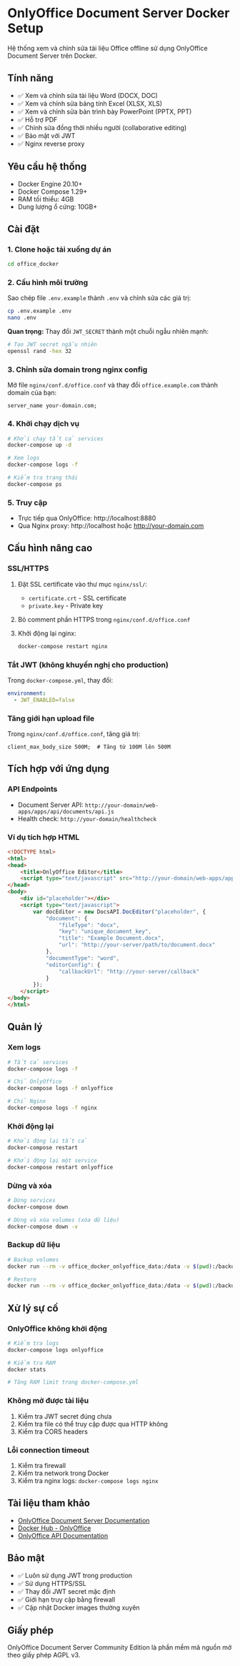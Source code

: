# OnlyOffice Document Server Docker Setup

Hệ thống xem và chỉnh sửa tài liệu Office offline sử dụng OnlyOffice Document Server trên Docker.

## Tính năng

- ✅ Xem và chỉnh sửa tài liệu Word (DOCX, DOC)
- ✅ Xem và chỉnh sửa bảng tính Excel (XLSX, XLS)
- ✅ Xem và chỉnh sửa bản trình bày PowerPoint (PPTX, PPT)
- ✅ Hỗ trợ PDF
- ✅ Chỉnh sửa đồng thời nhiều người (collaborative editing)
- ✅ Bảo mật với JWT
- ✅ Nginx reverse proxy

## Yêu cầu hệ thống

- Docker Engine 20.10+
- Docker Compose 1.29+
- RAM tối thiểu: 4GB
- Dung lượng ổ cứng: 10GB+

## Cài đặt

### 1. Clone hoặc tải xuống dự án

```bash
cd office_docker
```

### 2. Cấu hình môi trường

Sao chép file `.env.example` thành `.env` và chỉnh sửa các giá trị:

```bash
cp .env.example .env
nano .env
```

**Quan trọng:** Thay đổi `JWT_SECRET` thành một chuỗi ngẫu nhiên mạnh:

```bash
# Tạo JWT secret ngẫu nhiên
openssl rand -hex 32
```

### 3. Chỉnh sửa domain trong nginx config

Mở file `nginx/conf.d/office.conf` và thay đổi `office.example.com` thành domain của bạn:

```nginx
server_name your-domain.com;
```

### 4. Khởi chạy dịch vụ

```bash
# Khởi chạy tất cả services
docker-compose up -d

# Xem logs
docker-compose logs -f

# Kiểm tra trạng thái
docker-compose ps
```

### 5. Truy cập

- Trực tiếp qua OnlyOffice: http://localhost:8880
- Qua Nginx proxy: http://localhost hoặc http://your-domain.com

## Cấu hình nâng cao

### SSL/HTTPS

1. Đặt SSL certificate vào thư mục `nginx/ssl/`:
   - `certificate.crt` - SSL certificate
   - `private.key` - Private key

2. Bỏ comment phần HTTPS trong `nginx/conf.d/office.conf`

3. Khởi động lại nginx:
   ```bash
   docker-compose restart nginx
   ```

### Tắt JWT (không khuyến nghị cho production)

Trong `docker-compose.yml`, thay đổi:
```yaml
environment:
  - JWT_ENABLED=false
```

### Tăng giới hạn upload file

Trong `nginx/conf.d/office.conf`, tăng giá trị:
```nginx
client_max_body_size 500M;  # Tăng từ 100M lên 500M
```

## Tích hợp với ứng dụng

### API Endpoints

- Document Server API: `http://your-domain/web-apps/apps/api/documents/api.js`
- Health check: `http://your-domain/healthcheck`

### Ví dụ tích hợp HTML

```html
<!DOCTYPE html>
<html>
<head>
    <title>OnlyOffice Editor</title>
    <script type="text/javascript" src="http://your-domain/web-apps/apps/api/documents/api.js"></script>
</head>
<body>
    <div id="placeholder"></div>
    <script type="text/javascript">
        var docEditor = new DocsAPI.DocEditor("placeholder", {
            "document": {
                "fileType": "docx",
                "key": "unique_document_key",
                "title": "Example Document.docx",
                "url": "http://your-server/path/to/document.docx"
            },
            "documentType": "word",
            "editorConfig": {
                "callbackUrl": "http://your-server/callback"
            }
        });
    </script>
</body>
</html>
```

## Quản lý

### Xem logs

```bash
# Tất cả services
docker-compose logs -f

# Chỉ OnlyOffice
docker-compose logs -f onlyoffice

# Chỉ Nginx
docker-compose logs -f nginx
```

### Khởi động lại

```bash
# Khởi động lại tất cả
docker-compose restart

# Khởi động lại một service
docker-compose restart onlyoffice
```

### Dừng và xóa

```bash
# Dừng services
docker-compose down

# Dừng và xóa volumes (xóa dữ liệu)
docker-compose down -v
```

### Backup dữ liệu

```bash
# Backup volumes
docker run --rm -v office_docker_onlyoffice_data:/data -v $(pwd):/backup alpine tar czf /backup/onlyoffice-backup-$(date +%Y%m%d).tar.gz -C /data .

# Restore
docker run --rm -v office_docker_onlyoffice_data:/data -v $(pwd):/backup alpine tar xzf /backup/onlyoffice-backup-YYYYMMDD.tar.gz -C /data
```

## Xử lý sự cố

### OnlyOffice không khởi động

```bash
# Kiểm tra logs
docker-compose logs onlyoffice

# Kiểm tra RAM
docker stats

# Tăng RAM limit trong docker-compose.yml
```

### Không mở được tài liệu

1. Kiểm tra JWT secret đúng chưa
2. Kiểm tra file có thể truy cập được qua HTTP không
3. Kiểm tra CORS headers

### Lỗi connection timeout

1. Kiểm tra firewall
2. Kiểm tra network trong Docker
3. Kiểm tra nginx logs: `docker-compose logs nginx`

## Tài liệu tham khảo

- [OnlyOffice Document Server Documentation](https://api.onlyoffice.com/editors/basic)
- [Docker Hub - OnlyOffice](https://hub.docker.com/r/onlyoffice/documentserver)
- [OnlyOffice API Documentation](https://api.onlyoffice.com/)

## Bảo mật

- ✅ Luôn sử dụng JWT trong production
- ✅ Sử dụng HTTPS/SSL
- ✅ Thay đổi JWT secret mặc định
- ✅ Giới hạn truy cập bằng firewall
- ✅ Cập nhật Docker images thường xuyên

## Giấy phép

OnlyOffice Document Server Community Edition là phần mềm mã nguồn mở theo giấy phép AGPL v3.

